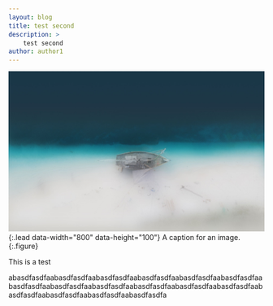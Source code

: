 ```yaml
---
layout: blog
title: test second
description: >
  	test second
author: author1
---
```

![sidebar-bg](/assets/img/sidebar-bg.jpg){:.lead data-width="800" data-height="100"}
A caption for an image.
{:.figure}

This is a test


abasdfasdfaabasdfasdfaabasdfasdfaabasdfasdfaabasdfasdfaabasdfasdfaabasdfasdfaabasdfasdfaabasdfasdfaabasdfasdfaabasdfasdfaabasdfasdfaabasdfasdfaabasdfasdfaabasdfasdfaabasdfasdfa





